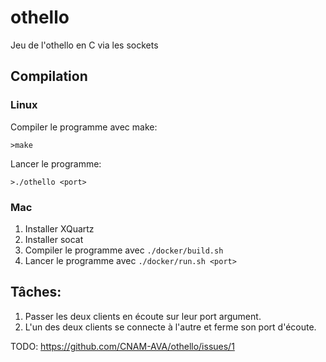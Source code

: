 # othello
Jeu de l'othello en C via les sockets

## Compilation

### Linux

Compiler le programme avec make:

`>make`

Lancer le programme:

`>./othello <port>`

### Mac

1. Installer XQuartz
2. Installer socat
3. Compiler le programme avec `./docker/build.sh`
4. Lancer le programme avec `./docker/run.sh <port>`

## Tâches:

1. Passer les deux clients en écoute sur leur port argument.
2. L'un des deux clients se connecte à l'autre et ferme son port d'écoute.

TODO: https://github.com/CNAM-AVA/othello/issues/1
